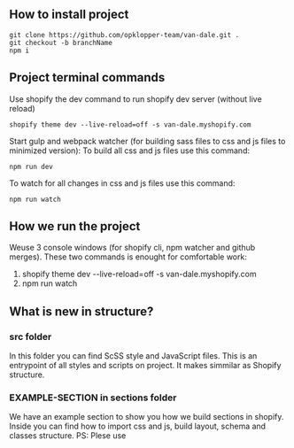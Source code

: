 ## How to install project
```
git clone https://github.com/opklopper-team/van-dale.git .
git checkout -b branchName
npm i
```

## Project terminal commands
Use shopify the dev command to run shopify dev server (without live reload)
```
shopify theme dev --live-reload=off -s van-dale.myshopify.com
```

Start gulp and webpack watcher (for building sass files to css and js files to minimized version):
To build all css and js files use this command:
```
npm run dev
```
To watch for all changes in css and js files use this command:
```
npm run watch
```

## How we run the project
Weuse 3 console windows (for shopify cli, npm watcher and github merges).
These two commands is enought for comfortable work:
1) shopify theme dev --live-reload=off -s van-dale.myshopify.com
2) npm run watch

## What is new in structure?

### src folder
In this folder you can find ScSS style and JavaScript files.
This is an entrypoint of all styles and scripts on project.
It makes simmilar as Shopify structure.

### EXAMPLE-SECTION in sections folder
We have an example section to show you how we build sections in shopify.
Inside you can find how to import css and js, build layout, schema and classes structure.
PS: Plese use <style> or <script> tag for inline styles or scripts only if you need to put there some liquid code. 
Also you don't need to import variables to files, that included in files with already imported variables.

### application.scss
This is the main css file of all aplication.
Here we write all classes or include some components that was used in all pages.

### fonts.scss
In this file we include all fonst of the shop.

### normalize.scss
This is the css normalizer.

### variables.scss
In this file we save all variables (like color or layout).
Import this file in every section file (he knows what to take, so don't be scary about performance).
